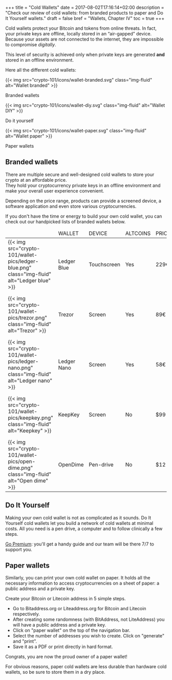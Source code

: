 +++
title = "Cold Wallets"
date = 2017-08-02T17:16:14+02:00
description = "Check our review of cold wallets: from branded products to paper and Do It Yourself wallets."
draft = false
bref = "Wallets, Chapter IV"
toc = true
+++

Cold wallets protect your Bitcoin and tokens from online threats. In fact, your private keys are offline, locally stored in an “air-gapped” device. Because your assets are not connected to the internet, they are impossible to compromise _digitally_.

This level of security is achieved only when private keys are generated **and** stored in an offline environment.

Here all the different cold wallets:

<div class="container">
  <div class="row text-center">
    <div class="col">
      {{< img src="crypto-101/icons/wallet-branded.svg" class="img-fluid" alt="Wallet branded" >}}
      <p class="font-weight-bold mt-2">Branded wallets</p>
    </div>
    <div class="col">
      {{< img src="crypto-101/icons/wallet-diy.svg" class="img-fluid" alt="Wallet DIY" >}}
      <p class="font-weight-bold mt-2">Do it yourself</p>
    </div>
    <div class="col">
      {{< img src="crypto-101/icons/wallet-paper.svg" class="img-fluid" alt="Wallet paper" >}}
      <p class="font-weight-bold mt-2">Paper wallets</p>
    </div>
  </div>
</div>

## Branded wallets

There are multiple secure and well-designed cold wallets to store your crypto at an affordable price.  
They hold your cryptocurrency private keys in an offline environment and make your overall user experience convenient.

Depending on the price range, products can provide a screened device, a software application and even store various cryptocurrencies.

If you don't have the time or energy to build your own cold wallet, you can check out our handpicked lists of branded wallets below.

<table class="table table-sm table-striped">
  <thead>
    <tr class="text-center font-weight-bold">
      <td></td>
      <td class="text-left">WALLET</td>
      <td class="text-center">DEVICE</td>
      <td class="text-center">ALTCOINS</td>
      <td class="text-center">PRICE</td>
      <td></td>
    </tr>
  </thead>
  <tbody>
    <tr>
      <td class="text-center align-middle">{{< img src="crypto-101/wallet-pics/ledger-blue.png" class="img-fluid" alt="Ledger blue" >}}</td>
      <td class="text-left align-middle">Ledger Blue</td>
      <td class="text-center align-middle">Touchscreen</td>
      <td class="text-center align-middle">Yes</td>
      <td class="text-center align-middle">229€</td>
      <td class="text-center align-middle"><a href="https://www.ledgerwallet.com/r/11b4?path=/products/ledger-blue&tracker=MY_TRACKER" target="_blank">{{< img src="crypto-101/wallet-pics/cart.svg" class="img-fluid" alt="Cart" >}}</a></td>
    </tr>
    <tr>
      <td class="text-center align-middle">{{< img src="crypto-101/wallet-pics/trezor.png" class="img-fluid" alt="Trezor" >}}</td>
      <td class="text-left align-middle">Trezor</td>
      <td class="text-center align-middle">Screen</td>
      <td class="text-center align-middle">Yes</td>
      <td class="text-center align-middle">89€</td>
      <td class="text-center align-middle"><a href="https://shop.trezor.io/" target="_blank">{{< img src="crypto-101/wallet-pics/cart.svg" class="img-fluid" alt="Cart" >}}</a></td>
    </tr>
    <tr>
      <td class="text-center align-middle">{{< img src="crypto-101/wallet-pics/ledger-nano.png" class="img-fluid" alt="Ledger nano" >}}</td>
      <td class="text-left align-middle">Ledger Nano</td>
      <td class="text-center align-middle">Screen</td>
      <td class="text-center align-middle">Yes</td>
      <td class="text-center align-middle">58€</td>
      <td class="text-center align-middle"><a href="https://www.ledgerwallet.com/r/11b4?path=/products/ledger-nano-s&tracker=MY_TRACKER" target="_blank">{{< img src="crypto-101/wallet-pics/cart.svg" class="img-fluid" alt="Cart" >}}</a></td>
    </tr>
    <tr>
      <td class="text-center align-middle">{{< img src="crypto-101/wallet-pics/keepkey.png" class="img-fluid" alt="Keepkey" >}}</td>
      <td class="text-left align-middle">KeepKey</td>
      <td class="text-center align-middle">Screen</td>
      <td class="text-center align-middle">No</td>
      <td class="text-center align-middle">$99</td>
      <td class="text-center align-middle"><a href="https://www.keepkey.com/" target="_blank">{{< img src="crypto-101/wallet-pics/cart.svg" class="img-fluid" alt="Cart" >}}</a></td>
    </tr>
    <tr>
      <td class="text-center align-middle">{{< img src="crypto-101/wallet-pics/open-dime.png" class="img-fluid" alt="Open dime" >}}</td>
      <td class="text-left align-middle">OpenDime</td>
      <td class="text-center align-middle">Pen-drive</td>
      <td class="text-center align-middle">No</td>
      <td class="text-center align-middle">$12</td>
      <td class="text-center align-middle"><a href="https://opendime.com" target="_blank">{{< img src="crypto-101/wallet-pics/cart.svg" class="img-fluid" alt="Cart" >}}</a></td>
    </tr>
  </tbody>
</table>

## Do It Yourself

Making your own cold wallet is not as complicated as it sounds. Do It Yourself cold wallets let you build a network of cold wallets at minimal costs. All you need is a pen drive, a computer and to follow clinically a few steps. 

[Go Premium](/premium "Premium"): you'll get a handy guide and our team will be there 7/7 to support you.

## Paper wallets

Similarly, you can print your own cold wallet on paper. It holds all the necessary information to access cryptocurrencies on a sheet of paper: a public address and a private key.

Create your Bitcoin or Litecoin address in 5 simple steps.

* Go to Bitaddress.org or Liteaddress.org for Bitcoin and Litecoin respectively.
* After creating some randomness (with BitAddress, not LiteAddress) you will have a public address and a private key.
* Click on "paper wallet" on the top of the navigation bar.
* Select the number of addresses you wish to create. Click on "generate" and "print".
* Save it as a PDF or print directly in hard format.

Congrats, you are now the proud owner of a paper wallet!  

For obvious reasons, paper cold wallets are less durable than hardware cold wallets, so be sure to store them in a dry place.
